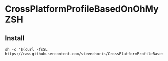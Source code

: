 # CrossPlatformProfileBasedOnOhMyZSH

## Install


```
sh -c "$(curl -fsSL https://raw.githubusercontent.com/stevechoris/CrossPlatformProfileBasedOnOhMyZSH/master/tools/install.sh)"
```

